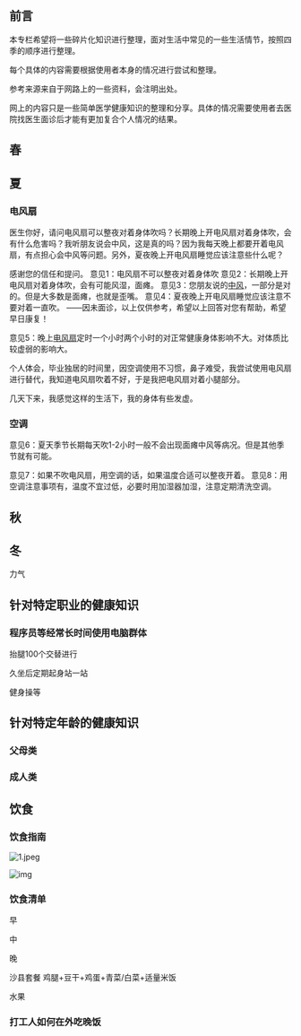 ## 前言

本专栏希望将一些碎片化知识进行整理，面对生活中常见的一些生活情节，按照四季的顺序进行整理。

每个具体的内容需要根据使用者本身的情况进行尝试和整理。

参考来源来自于网路上的一些资料，会注明出处。

网上的内容只是一些简单医学健康知识的整理和分享。具体的情况需要使用者去医院找医生面诊后才能有更加复合个人情况的结果。



## 春



## 夏

### 电风扇

医生你好，请问电风扇可以整夜对着身体吹吗？长期晚上开电风扇对着身体吹，会有什么危害吗？我听朋友说会中风，这是真的吗？因为我每天晚上都要开着电风扇，有点担心会中风等问题。另外，夏夜晚上开电风扇睡觉应该注意些什么呢？



感谢您的信任和提问。
意见1：电风扇不可以整夜对着身体吹
意见2：长期晚上开电风扇对着身体吹，会有可能风湿，面瘫。
意见3：您朋友说的[中风](https://dxy.com/disease/3493/detail)，一部分是对的。但是大多数是面瘫，也就是歪嘴。
意见4：夏夜晚上开电风扇睡觉应该注意不要对着一直吹。
——因未面诊，以上仅供参考，希望以上回答对您有帮助，希望早日康复！  

意见5：晚上[电风扇](https://dxy.com/disease/25551/detail)定时一个小时两个小时的对正常健康身体影响不大。对体质比较虚弱的影响大。

个人体会，毕业独居的时间里，因空调使用不习惯，鼻子难受，我尝试使用电风扇进行替代，我知道电风扇吹着不好，于是我把电风扇对着小腿部分。 

几天下来，我感觉这样的生活下，我的身体有些发虚。

### 空调

意见6：夏天季节长期每天吹1-2小时一般不会出现面瘫中风等病况。但是其他季节就有可能。

意见7：如果不吹电风扇，用空调的话，如果温度合适可以整夜开着。
意见8：用空调注意事项有，温度不宜过低，必要时用加湿器加湿，注意定期清洗空调。



## 秋



## 冬



力气



## 针对特定职业的健康知识

### 程序员等经常长时间使用电脑群体

抬腿100个交替进行

久坐后定期起身站一站

健身操等

## 针对特定年龄的健康知识

### 父母类



### 成人类



## 饮食

### 饮食指南

![1.jpeg](http://dg.cnsoc.org/upload/images/20220426194803569.jpeg)

![img](http://dg.cnsoc.org/upload/affix/20220426154943388.jpg)





### 饮食清单

早

中

晚

沙县套餐 鸡腿+豆干+鸡蛋+青菜/白菜+适量米饭

水果

### 打工人如何在外吃晚饭



